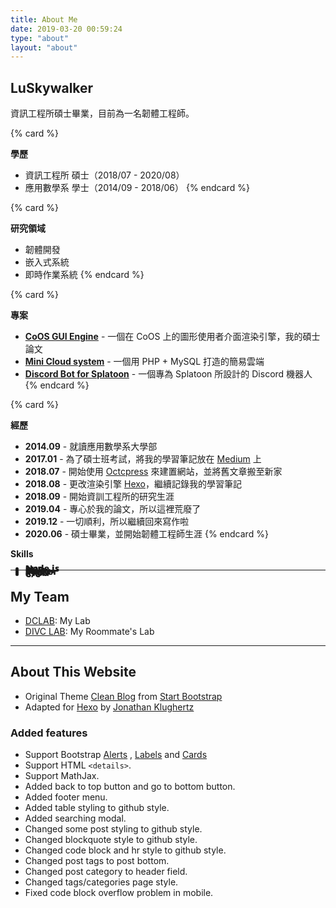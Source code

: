 ```yaml
---
title: About Me
date: 2019-03-20 00:59:24
type: "about"
layout: "about"
---
```

## LuSkywalker
資訊工程所碩士畢業，目前為一名韌體工程師。

{% card %}
<!-- header -->
**學歷**
<!-- endheader -->
- 資訊工程所 碩士（2018/07 - 2020/08）
- 應用數學系 學士（2014/09 - 2018/06）
{% endcard %}

{% card %}
<!-- header -->
**研究領域**
<!-- endheader -->
- 韌體開發
- 嵌入式系統
- 即時作業系統
{% endcard %}

<style>
    .progress-box span {
        font-family: 'Open Sans', 'Helvetica Neue', Helvetica, Arial, sans-serif;
        font-weight: 800;
    }
    .progress-box .progress {
        margin-left: 5rem;
        margin-top: -1.3rem;
    }
</style>

{% card %}
<!-- header -->
**專案**
<!-- endheader -->
- [**CoOS GUI Engine**](https://github.com/luswdev/CoOS-GUI-Engine) - 一個在 CoOS 上的圖形使用者介面渲染引擎，我的碩士論文
- [**Mini Cloud system**](https://github.com/luswdev/mini-cloud-system) - 一個用 PHP + MySQL 打造的簡易雲端
- [**Discord Bot for Splatoon**](https://github.com/luswdev/splatoon-bot) - 一個專為 Splatoon 所設計的 Discord 機器人
{% endcard %}

{% card %}
<!-- header -->
**經歷**
<!-- endheader -->
- **2014.09** - 就讀應用數學系大學部
- **2017.01** - 為了碩士班考試，將我的學習筆記放在 [Medium](https://medium.com/) 上
- **2018.07** - 開始使用 [Octcpress](http://octopress.org/) 來建置網站，並將舊文章搬至新家
- **2018.08** - 更改渲染引擎 [Hexo](https://hexo.io/)，繼續記錄我的學習筆記
- **2018.09** - 開始資訓工程所的研究生涯
- **2019.04** - 專心於我的論文，所以這裡荒廢了
- **2019.12** - 一切順利，所以繼續回來寫作啦
- **2020.06** - 碩士畢業，並開始韌體工程師生涯
{% endcard %}

<div class="card bg-default  my-3">
    <div class="card-header">
        <strong>Skills</strong>
    </div>
    <ul class="list-group list-group-flush">
        <li class="progress-box list-group-item">
            <span>C/C++</span>
            <div class="progress">
                <div class="progress-bar bg-success" role="progressbar" style="width: 89%" aria-valuenow="89" aria-valuemin="0" aria-valuemax="100"></div>
            </div>
        </li>
        <li class="progress-box">
            <span>RTOS</span>
            <div class="progress">
                <div class="progress-bar" role="progressbar" style="width: 74%" aria-valuenow="74" aria-valuemin="0" aria-valuemax="100"></div>
            </div>
        </li>
        <li class="progress-box">
            <span>Docker</span>
            <div class="progress">
                <div class="progress-bar-danger" role="progressbar" style="width: 42%" aria-valuenow="42" aria-valuemin="0" aria-valuemax="100"></div>
            </div>
        </li>
        <li class="progress-box">
            <span>Linux</span>
            <div class="progress">
                <div class="progress-bar bg-success" role="progressbar" style="width: 92%" aria-valuenow="92" aria-valuemin="0" aria-valuemax="100"></div>
            </div>
        </li>
        <li class="progress-box">
            <span>PHP</span>
            <div class="progress">
                <div class="progress-bar bg-warning" role="progressbar" style="width: 65%" aria-valuenow="65" aria-valuemin="0" aria-valuemax="100"></div>
            </div>
        </li>
        <li class="progress-box">
            <span>Node.js</span>
            <div class="progress">
                <div class="progress-bar bg-warning" role="progressbar" style="width: 52%" aria-valuenow="52" aria-valuemin="0" aria-valuemax="100"></div>
            </div>
        </li>
    </ul>
</div>

---

## My Team
- [DCLAB](https://hackmd.io/@dclab/home): My Lab
- [DIVC LAB](https://divc.csie.ndhu.edu.tw): My Roommate's Lab

---

## About This Website
- Original Theme [Clean Blog](http://startbootstrap.com/template-overviews/clean-blog/) from [Start Bootstrap](http://startbootstrap.com/)
- Adapted for [Hexo](https://hexo.io/) by [Jonathan Klughertz](http://www.codeblocq.com/) 

### Added features
- Support Bootstrap [Alerts](https://getbootstrap.com/docs/3.3/components/#alerts) , [Labels](https://getbootstrap.com/docs/3.3/components/#labels) and [Cards](https://getbootstrap.com/docs/4.4/components/card/#about)
- Support HTML `<details>`.
- Support MathJax.
- Added back to top button and go to bottom button.
- Added footer menu.
- Added table styling to github style.
- Added searching modal.
- Changed some post styling to github style.
- Changed blockquote style to github style.
- Changed code block and hr style to github style.
- Changed post tags to post bottom.
- Changed post category to header field.
- Changed tags/categories page style.
- Fixed code block overflow problem in mobile.
